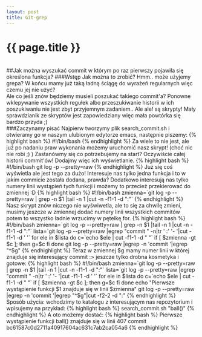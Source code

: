 ```yaml
---
layout: post
title: Git-grep
---
```


# {{ page.title }}
<br />
##Jak można wyszukać commit w którym po raz pierwszy pojawiła się określona funkcja?
###Wstęp
Jak można to zrobić? Hmm.. może użyjemy grepa? W końcu mamy już taką ładną ściągę do wyrażeń regularnych więc czemu jej nie użyć?<br />
Ale co jeśli znów będziemy musieli poszukać takiego commit'a? Ponowne wklepywanie wszystkich regułek albo przeszukiwanie historii w ich poszukiwaniu nie jest zbyt przyjemnym zadaniem.. Ale ale! są skrypty! Mały sprawdzianik ze skryptów jest zapowiedziany więc mała powtórka się bardzo przyda ;)<br />
###Zaczynamy pisać
Najpierw tworzymy plik search_commit.sh i otwieramy go w naszym ulubionym edytorze emacs, następnie piszemy:
{% highlight bash %}
#!/bin/bash
{% endhighlight %}
Za wiele to nie jest, ale już po nadaniu praw wykonania możemy uruchomić nasz skrypt! (choć nic nie robi ;) )
Zastanówmy się co potrzebujemy na start? Oczywiście całej historii commit'ów! Dodajmy więc ich wyświetlanie.
{% highlight bash %}
#!/bin/bash
git log -p --pretty=raw
{% endhighlight %}
Już się coś wyświetla ale jest tego za dużo! Interesuje nas tylko jedna funkcja i to w jakim commicie została dodana, prawda? Dodatkowo interesują nas tylko numery linii wystąpień tych funkcji i możemy to przecież przekierować do zmiennej :D
{% highlight bash %}
#!/bin/bash
zmienna=`git log -p --pretty=raw | grep -n $1 |tail -n 1 |cut -n -f1-1 -d ":"`
{% endhighlight %}
Nasz skrypt znów niczego nie wyświwetla, ale to się za chwilę zmieni, musimy jeszcze w zmiennej dodać numery linii wszystkich commitów  potem to wszystko ładnie wrzucimy w pętelkę for.
{% highlight bash %}
#!/bin/bash
zmienna=`git log -p --pretty=raw | grep -n $1 |tail -n 1 |cut -n -f1-1 -d ":"`
lista=`git log -p --pretty=raw |egrep "commit " -n|tr ' :' '- '|cut -f1-1 -d ' '`
for ele in $lista
do
c=`echo $ele | cut -f1-1 -d " "`
if [ $zmienna -gt $c ]; then
g=$c
fi
done
git log -p --pretty=raw |egrep -n 'commit '|egrep "^$g"
{% endhighlight %}
Teraz w zmiennej $g mamy numer linii w której znajduje się interesujący commit :> jeszcze tylko drobna kosmetyka i gotowe:
{% highlight bash %}
#!/bin/bash
zmienna=`git log -p --pretty=raw | grep -n $1 |tail -n 1 |cut -n -f1-1 -d ":"`
lista=`git log -p --pretty=raw |egrep "commit " -n|tr ' :' '- '|cut -f1-1 -d ' '`
for ele in $lista
do
c=`echo $ele | cut -f1-1 -d " "`
if [ $zmienna -gt $c ]; then
g=$c
fi
done
echo "Pierwsze wystąpienie funkcji $1 znajduje się w linii $zmienna" 
git log -p --pretty=raw |egrep -n 'commit '|egrep "^$g"|cut -f2-2 -d ":"
{% endhighlight %}
<br />
Sposób użycia: wchodzimy to katalogu z interesującym nas repozytorium i wpisujemy na przykład:
{% highlight bash %}
search_commit.sh "ball()"
{% endhighlight %}
A oto możemy dostać:
{% highlight bash %}
Pierwsze wystąpienie funkcji ball() znajduje się w linii 407
commit bc61587c0d2711a40917604ac631c7ab2ca054a6
{% endhighlight %}